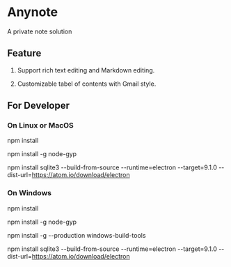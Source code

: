 # Anynote
A private note solution

## Feature

1. Support rich text editing and Markdown editing.

2. Customizable tabel of contents with Gmail style.


## For Developer

### On Linux or MacOS

npm install

npm install -g node-gyp

npm install sqlite3 --build-from-source --runtime=electron --target=9.1.0 --dist-url=https://atom.io/download/electron

### On Windows

npm install

npm install -g node-gyp

npm install -g --production windows-build-tools

npm install sqlite3 --build-from-source --runtime=electron --target=9.1.0 --dist-url=https://atom.io/download/electron
